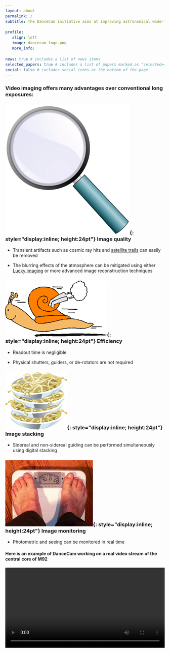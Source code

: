 ```yaml
---
layout: about
permalink: /
subtitle: The DanceCam initiative aims at improving astronomical wide-field imaging from the ground, using a combination of machine learning and high resolution video streams of the deep sky.

profile:
   align: left
   image: dancecam_logo.png
   more_info: 

news: true # includes a list of news items
selected_papers: true # includes a list of papers marked as "selected={true}"
social: false # includes social icons at the bottom of the page
---
```


### Video imaging offers many advantages over conventional long exposures:

### ![image](./assets/img/magnifier.png){: style="display:inline; height:24pt"} Image quality

* Transient artifacts such as cosmic ray hits and [satellite trails](https://en.wikipedia.org/wiki/Satellite_flare) can easily be removed

* The blurring effects of the atmosphere can be mitigated using either [Lucky imaging](https://en.wikipedia.org/wiki/Lucky_imaging) or more advanced image reconstruction techniques

### ![image](./assets/img/snail.png){: style="display:inline; height:24pt"} Efficiency

* Readout time is negligible

* Physical shutters, guiders, or de-rotators are not required

### ![image](./assets/img/stack.png){: style="display:inline; height:24pt"} Image stacking

* Sidereal and non-sidereal guiding can be performed simultaneously using digital stacking

### ![image](./assets/img/monitor.png){: style="display:inline; height:24pt"} Image monitoring

* Photometric and seeing can be monitored in real time 


#### Here is an example of DanceCam working on a real video stream of the central core of M92
<!-- Include an M92 video from the assets folder -->
<video width="100%" controls>
  <source src="../assets/video/test_M92.mp4" type="video/mp4">
</video>



